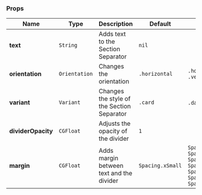 ### Props
| Name | Type | Description | Default | Values |
| --- | ----------- | --------- | --------- | --------- |
| **text** | `String` | Adds text to the Section Separator | `nil` |  |
| **orientation** | `Orientation` | Changes the orientation | `.horizontal` | `.horizontal` `.vertical` |
| **variant** | `Variant` | Changes the style of the Section Separator | `.card` | `.dashed` `.card` |
| **dividerOpacity** | `CGFloat` | Adjusts the opacity of the divider | `1` |  |
| **margin** | `CGFloat` | Adds margin between text and the divider | `Spacing.xSmall` | `Spacing.none` `Spacing.xxSmall` `Spacing.xSmall` `Spacing.small` `Spacing.medium` `Spacing.large` `Spacing.xLarge` |